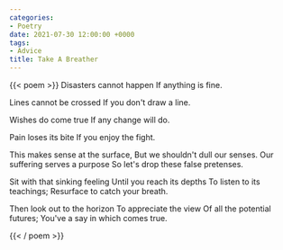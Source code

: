 ```yaml
---
categories:
- Poetry
date: 2021-07-30 12:00:00 +0000
tags:
- Advice
title: Take A Breather
---
```

{{< poem >}}
Disasters cannot happen
If anything is fine.

Lines cannot be crossed
If you don't draw a line.

Wishes do come true
If any change will do.

Pain loses its bite
If you enjoy the fight.

This makes sense at the surface,
But we shouldn't dull our senses.
Our suffering serves a purpose
So let's drop these false pretenses.

Sit with that sinking feeling
Until you reach its depths
To listen to its teachings;
Resurface to catch your breath.

Then look out to the horizon
To appreciate the view
Of all the potential futures;
You've a say in which comes true.

{{< / poem >}}